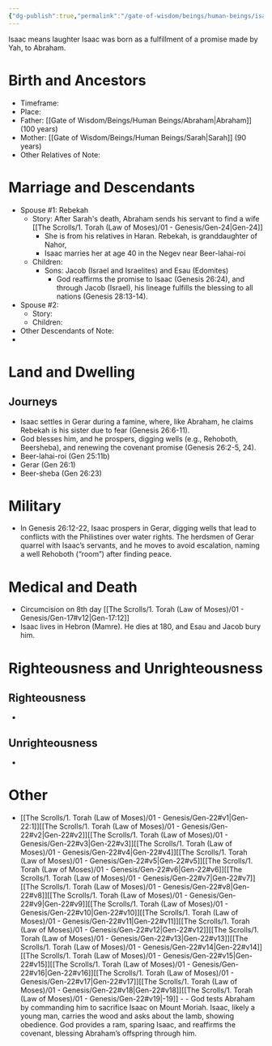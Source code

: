 ```yaml
---
{"dg-publish":true,"permalink":"/gate-of-wisdom/beings/human-beings/isaac/","tags":["#GateWisdom","#Being","#HumanBeing","#I"]}
---
```



Isaac means laughter
Isaac was born as a fulfillment of a promise made by Yah, to Abraham. 
# Birth and Ancestors
- Timeframe:
- Place:
- Father: [[Gate of Wisdom/Beings/Human Beings/Abraham\|Abraham]] (100 years)
- Mother: [[Gate of Wisdom/Beings/Human Beings/Sarah\|Sarah]] (90 years)
- Other Relatives of Note:  

# Marriage and Descendants
- Spouse #1: Rebekah
	- Story: After Sarah's death, Abraham sends his servant to find a wife [[The Scrolls/1. Torah (Law of Moses)/01 - Genesis/Gen-24\|Gen-24]] 
		- She is from his relatives in Haran. Rebekah, is granddaughter of Nahor, 
		- Isaac marries her at age 40 in the Negev near Beer-lahai-roi
	- Children:
		- Sons: Jacob (Israel and Israelites) and Esau (Edomites)
			- God reaffirms the promise to Isaac (Genesis 26:24), and through Jacob (Israel), his lineage fulfills the blessing to all nations (Genesis 28:13-14).
- Spouse #2:
	- Story:
	- Children:
- Other Descendants of Note:
-  

# Land and Dwelling
## Journeys
- Isaac settles in Gerar during a famine, where, like Abraham, he claims Rebekah is his sister due to fear (Genesis 26:6-11). 
- God blesses him, and he prospers, digging wells (e.g., Rehoboth, Beersheba), and renewing the covenant promise (Genesis 26:2-5, 24).
- Beer-lahai-roi (Gen 25:11b)
- Gerar (Gen 26:1)
- Beer-sheba (Gen 26:23)

# Military
- In Genesis 26:12-22, Isaac prospers in Gerar, digging wells that lead to conflicts with the Philistines over water rights. The herdsmen of Gerar quarrel with Isaac’s servants, and he moves to avoid escalation, naming a well Rehoboth (“room”) after finding peace. 

# Medical and Death
- Circumcision on 8th day [[The Scrolls/1. Torah (Law of Moses)/01 - Genesis/Gen-17#v12\|Gen-17:12]]
- Isaac lives in Hebron (Mamre). He dies at 180, and Esau and Jacob bury him.
# Righteousness and Unrighteousness
## Righteousness
- 

## Unrighteousness
- 

# Other
- [[The Scrolls/1. Torah (Law of Moses)/01 - Genesis/Gen-22#v1\|Gen-22:1]][[The Scrolls/1. Torah (Law of Moses)/01 - Genesis/Gen-22#v2\|Gen-22#v2]][[The Scrolls/1. Torah (Law of Moses)/01 - Genesis/Gen-22#v3\|Gen-22#v3]][[The Scrolls/1. Torah (Law of Moses)/01 - Genesis/Gen-22#v4\|Gen-22#v4]][[The Scrolls/1. Torah (Law of Moses)/01 - Genesis/Gen-22#v5\|Gen-22#v5]][[The Scrolls/1. Torah (Law of Moses)/01 - Genesis/Gen-22#v6\|Gen-22#v6]][[The Scrolls/1. Torah (Law of Moses)/01 - Genesis/Gen-22#v7\|Gen-22#v7]][[The Scrolls/1. Torah (Law of Moses)/01 - Genesis/Gen-22#v8\|Gen-22#v8]][[The Scrolls/1. Torah (Law of Moses)/01 - Genesis/Gen-22#v9\|Gen-22#v9]][[The Scrolls/1. Torah (Law of Moses)/01 - Genesis/Gen-22#v10\|Gen-22#v10]][[The Scrolls/1. Torah (Law of Moses)/01 - Genesis/Gen-22#v11\|Gen-22#v11]][[The Scrolls/1. Torah (Law of Moses)/01 - Genesis/Gen-22#v12\|Gen-22#v12]][[The Scrolls/1. Torah (Law of Moses)/01 - Genesis/Gen-22#v13\|Gen-22#v13]][[The Scrolls/1. Torah (Law of Moses)/01 - Genesis/Gen-22#v14\|Gen-22#v14]][[The Scrolls/1. Torah (Law of Moses)/01 - Genesis/Gen-22#v15\|Gen-22#v15]][[The Scrolls/1. Torah (Law of Moses)/01 - Genesis/Gen-22#v16\|Gen-22#v16]][[The Scrolls/1. Torah (Law of Moses)/01 - Genesis/Gen-22#v17\|Gen-22#v17]][[The Scrolls/1. Torah (Law of Moses)/01 - Genesis/Gen-22#v18\|Gen-22#v18]][[The Scrolls/1. Torah (Law of Moses)/01 - Genesis/Gen-22#v19\|-19]]  - - God tests Abraham by commanding him to sacrifice Isaac on Mount Moriah. Isaac, likely a young man, carries the wood and asks about the lamb, showing obedience. God provides a ram, sparing Isaac, and reaffirms the covenant, blessing Abraham’s offspring through him.

